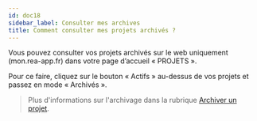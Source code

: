 ```yaml
---
id: doc18
sidebar_label: Consulter mes archives
title: Comment consulter mes projets archivés ?
---
```



Vous pouvez consulter vos projets archivés sur le web uniquement (mon.rea-app.fr) dans votre page d’accueil « PROJETS ».

Pour ce faire, cliquez sur le bouton « Actifs » au-dessus de vos projets et passez en mode « Archivés ».

> Plus d'informations sur l'archivage dans la rubrique [Archiver un projet](doc17.md).
